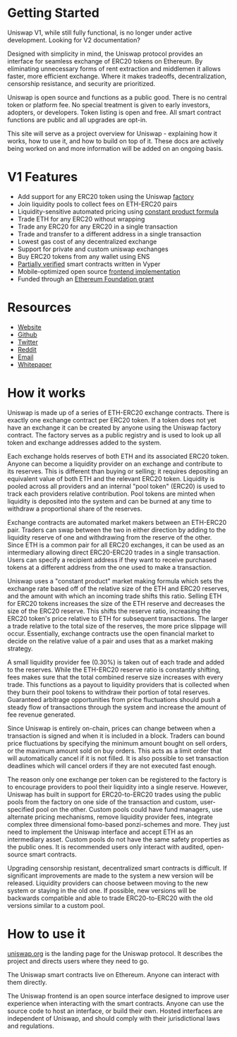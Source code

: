 # Getting Started

<Info>
Uniswap V1, while still fully functional, is no longer under active development. Looking for <Link to='/docs/v2/'>V2 documentation</Link>?
</Info>

Designed with simplicity in mind, the Uniswap protocol provides an interface for seamless exchange of ERC20 tokens on Ethereum. By eliminating unnecessary forms of rent extraction and middlemen it allows faster, more efficient exchange. Where it makes tradeoffs, decentralization, censorship resistance, and security are prioritized.

Uniswap is open source and functions as a public good. There is no central token or platform fee. No special treatment is given to early investors, adopters, or developers. Token listing is open and free. All smart contract functions are public and all upgrades are opt-in.

This site will serve as a project overview for Uniswap - explaining how it works, how to use it, and how to build on top of it. These docs are actively being worked on and more information will be added on an ongoing basis.

# V1 Features

- Add support for any ERC20 token using the Uniswap [factory](https://github.com/Uniswap/uniswap-v1/blob/master/contracts/uniswap_factory.vy)
- <Link to='/docs/v1/frontend-integration/pool-liquidity/#add-liquidity'>Join liquidity pools</Link> to collect fees on ETH-ERC20 pairs
- Liquidity-sensitive automated pricing using [constant product formula](https://github.com/runtimeverification/verified-smart-contracts/blob/uniswap/uniswap/x-y-k.pdf)
- Trade <Link to='/docs/v1/frontend-integration/trade-tokens'>ETH for any ERC20</Link> without wrapping
- Trade <Link to='/docs/v1/frontend-integration/trade-tokens'>any ERC20 for any ERC20</Link> in a single transaction
- Trade and transfer to a different address in a single transaction
- Lowest gas cost of any decentralized exchange
- Support for private and custom uniswap exchanges
- Buy ERC20 tokens from any wallet using ENS
- [Partially verified](https://github.com/runtimeverification/verified-smart-contracts/tree/uniswap/uniswap) smart contracts written in Vyper
- Mobile-optimized open source [frontend implementation](https://github.com/Uniswap/uniswap-frontend)
- Funded through an [Ethereum Foundation grant](https://blog.ethereum.org/2018/08/17/ethereum-foundation-grants-update-wave-3/)

# Resources

- [Website](https://uniswap.org)
- [Github](https://github.com/Uniswap)
- [Twitter](https://twitter.com/UniswapExchange)
- [Reddit](https://www.reddit.com/r/Uniswap)
- [Email](mailto:contact@uniswap.org)
- [Whitepaper](https://hackmd.io/s/HJ9jLsfTz)

# How it works

Uniswap is made up of a series of ETH-ERC20 exchange contracts. There is exactly one exchange contract per ERC20 token. If a token does not yet have an exchange it can be created by anyone using the Uniswap factory contract. The factory serves as a public registry and is used to look up all token and exchange addresses added to the system.

Each exchange holds reserves of both ETH and its associated ERC20 token. Anyone can become a liquidity provider on an exchange and contribute to its reserves. This is different than buying or selling; it requires depositing an equivalent value of both ETH and the relevant ERC20 token. Liquidity is pooled across all providers and an internal "pool token" (ERC20) is used to track each providers relative contribution. Pool tokens are minted when liquidity is deposited into the system and can be burned at any time to withdraw a proportional share of the reserves.

Exchange contracts are automated market makers between an ETH-ERC20 pair. Traders can swap between the two in either direction by adding to the liquidity reserve of one and withdrawing from the reserve of the other. Since ETH is a common pair for all ERC20 exchanges, it can be used as an intermediary allowing direct ERC20-ERC20 trades in a single transaction. Users can specify a recipient address if they want to receive purchased tokens at a different address from the one used to make a transaction.

Uniswap uses a "constant product" market making formula which sets the exchange rate based off of the relative size of the ETH and ERC20 reserves, and the amount with which an incoming trade shifts this ratio. Selling ETH for ERC20 tokens increases the size of the ETH reserve and decreases the size of the ERC20 reserve. This shifts the reserve ratio, increasing the ERC20 token's price relative to ETH for subsequent transactions. The larger a trade relative to the total size of the reserves, the more price slippage will occur. Essentially, exchange contracts use the open financial market to decide on the relative value of a pair and uses that as a market making strategy.

A small liquidity provider fee \(0.30%\) is taken out of each trade and added to the reserves. While the ETH-ERC20 reserve ratio is constantly shifting, fees makes sure that the total combined reserve size increases with every trade. This functions as a payout to liquidity providers that is collected when they burn their pool tokens to withdraw their portion of total reserves. Guaranteed arbitrage opportunities from price fluctuations should push a steady flow of transactions through the system and increase the amount of fee revenue generated.

Since Uniswap is entirely on-chain, prices can change between when a transaction is signed and when it is included in a block. Traders can bound price fluctuations by specifying the minimum amount bought on sell orders, or the maximum amount sold on buy orders. This acts as a limit order that will automatically cancel if it is not filled. It is also possible to set transaction deadlines which will cancel orders if they are not executed fast enough.

The reason only one exchange per token can be registered to the factory is to encourage providers to pool their liquidity into a single reserve. However, Uniswap has built in support for ERC20-to-ERC20 trades using the public pools from the factory on one side of the transaction and custom, user-specified pool on the other. Custom pools could have fund managers, use alternate pricing mechanisms, remove liquidity provider fees, integrate complex three dimensional fomo-based ponzi-schemes and more. They just need to implement the Uniswap interface and accept ETH as an intermediary asset. Custom pools do not have the same safety properties as the public ones. It is recommended users only interact with audited, open-source smart contracts.

Upgrading censorship resistant, decentralized smart contracts is difficult. If significant improvements are made to the system a new version will be released. Liquidity providers can choose between moving to the new system or staying in the old one. If possible, new versions will be backwards compatible and able to trade ERC20-to-ERC20 with the old versions similar to a custom pool.

# How to use it

[uniswap.org](https://uniswap.org) is the landing page for the Uniswap protocol. It describes the project and directs users where they need to go.

The Uniswap smart contracts live on Ethereum. Anyone can interact with them directly.

The Uniswap frontend is an open source interface designed to improve user experience when interacting with the smart contracts. Anyone can use the source code to host an interface, or build their own. Hosted interfaces are independent of Uniswap, and should comply with their jurisdictional laws and regulations.
